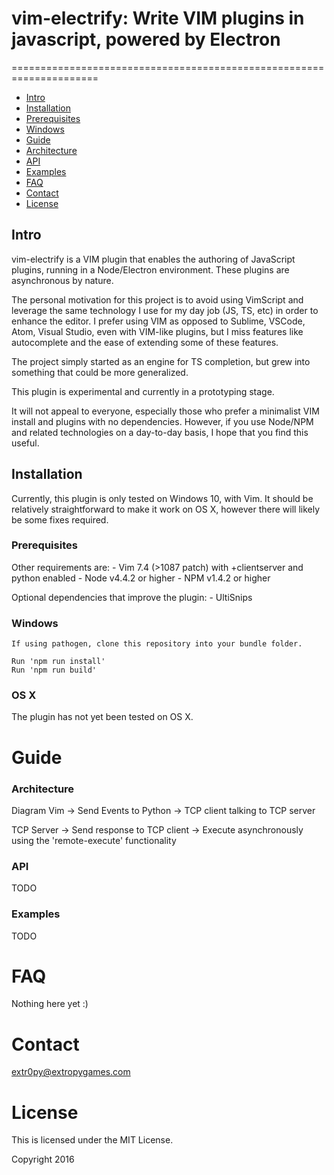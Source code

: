 # vim-electrify: Write VIM plugins in javascript, powered by Electron
=====================================================================

- [Intro](#intro)
- [Installation](#installation)
-   [Prerequisites](#prerequisites)
-   [Windows](#windows)
- [Guide](#guide)
-   [Architecture](#architecture)
-   [API](#api)
-   [Examples](#examples)
- [FAQ](#faq)
- [Contact](#contact)
- [License](#license)

Intro
-----

vim-electrify is a VIM plugin that enables the authoring of JavaScript plugins,
running in a Node/Electron environment. These plugins are asynchronous by nature.

The personal motivation for this project is to avoid using VimScript and leverage
the same technology I use for my day job (JS, TS, etc) in order to enhance the editor.
I prefer using VIM as opposed to Sublime, VSCode, Atom, Visual Studio, even with VIM-like
plugins, but I miss features like autocomplete and the ease of extending some of these features.

The project simply started as an engine for TS completion, but grew into something that could
be more generalized.

This plugin is experimental and currently in a prototyping stage.

It will not appeal to everyone, especially those who prefer a minimalist VIM install and plugins
with no dependencies. However, if you use Node/NPM and related technologies on a day-to-day basis,
I hope that you find this useful.

Installation
------------

Currently, this plugin is only tested on Windows 10, with Vim. It should be 
relatively straightforward to make it work on OS X, however there will likely
be some fixes required.

### Prerequisites

Other requirements are:
    - Vim 7.4 (>1087 patch) with +clientserver and python enabled
    - Node v4.4.2 or higher
    - NPM v1.4.2 or higher

Optional dependencies that improve the plugin:
    - UltiSnips

### Windows

    If using pathogen, clone this repository into your bundle folder.

    Run 'npm run install'
    Run 'npm run build'

### OS X

The plugin has not yet been tested on OS X.

Guide
=====

### Architecture

Diagram
Vim -> Send Events to Python -> TCP client talking to TCP server

TCP Server -> Send response to TCP client -> Execute asynchronously using the 'remote-execute' functionality

### API

TODO

### Examples

TODO

FAQ
===

Nothing here yet :)

Contact
=======

extr0py@extropygames.com

License
=======

This is licensed under the MIT License.

Copyright 2016 
